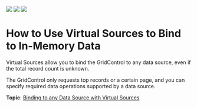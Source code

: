 <!-- default badges list -->
![](https://img.shields.io/endpoint?url=https://codecentral.devexpress.com/api/v1/VersionRange/136621422/18.1.3%2B)
[![](https://img.shields.io/badge/Open_in_DevExpress_Support_Center-FF7200?style=flat-square&logo=DevExpress&logoColor=white)](https://supportcenter.devexpress.com/ticket/details/T830577)
[![](https://img.shields.io/badge/📖_How_to_use_DevExpress_Examples-e9f6fc?style=flat-square)](https://docs.devexpress.com/GeneralInformation/403183)
<!-- default badges end -->
# How to Use Virtual Sources to Bind to In-Memory Data

Virtual Sources allow you to bind the GridControl to any data source, even if the total record count is unknown.

The GridControl only requests top records or a certain page, and you can specify required data operations supported by a data source.

**Topic**: [Binding to any Data Source with Virtual Sources](https://docs.devexpress.com/WPF/10803/controls-and-libraries/data-grid/binding-to-data/binding-to-any-data-source-with-virtual-sources)
